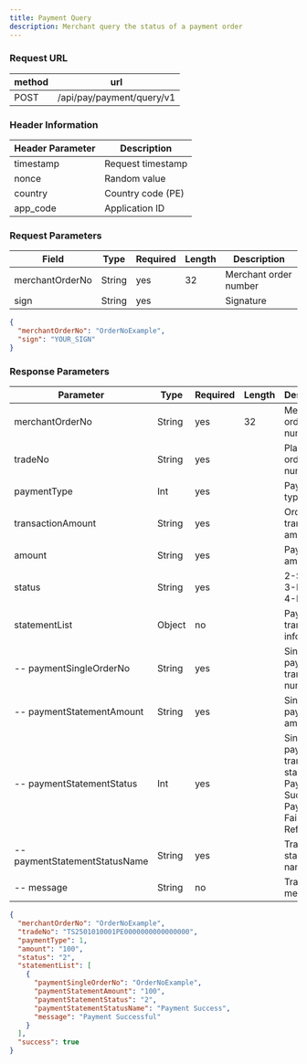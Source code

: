 ```yaml
---
title: Payment Query
description: Merchant query the status of a payment order
---
```


### Request URL

| method | url                       |
| ------ | ------------------------- |
| POST   | /api/pay/payment/query/v1 |

### Header Information

| Header Parameter | Description       |
| ---------------- |-------------------|
| timestamp        | Request timestamp |
| nonce            | Random value      |
| country          | Country code (PE) |
| app_code         | Application ID    |

### Request Parameters

| Field           | Type   | Required | Length | Description           |
| --------------- | ------ | -------- | ------ | --------------------- |
| merchantOrderNo | String | yes      | 32     | Merchant order number |
| sign            | String | yes      |        | Signature             |



```json title="Request Example"
{
  "merchantOrderNo": "OrderNoExample",
  "sign": "YOUR_SIGN"
}
```

### Response Parameters

| Parameter                     | Type   | Required | Length | Description                                                                                                            |
| ---------------------------- | ------ | -------- | ------ | ---------------------------------------------------------------------------------------------------------------------- |
| merchantOrderNo              | String | yes      | 32     | Merchant order number                                                                                                  |
| tradeNo                      | String | yes      |        | Platform order number                                                                                                  |
| paymentType                  | Int    | yes      |        | Payment type|
| transactionAmount            | String | yes      |        | Order transaction amount                                                                                               |
| amount                       | String | yes      |        | Payment amount                                                                                                         |
| status                       | String | yes      |        | 2-Success 3-Failed 4-Refund                                                                                            |
| statementList                | Object | no       |        | Payment transaction information                                                                                        |
| -- paymentSingleOrderNo      | String | yes      |        | Single payment transaction number                                                                                      |
| -- paymentStatementAmount    | String | yes      |        | Single payment amount                                                                                                  |
| -- paymentStatementStatus    | Int    | yes      |        | Single payment transaction status: 2-Payment Success 3-Payment Failed 4-Refund                                          |
| -- paymentStatementStatusName| String | yes      |        | Transaction status name                                                                                                |
| -- message                   | String | no       |        | Transaction message                                                                                                    |

```json title="Response Example"
{
  "merchantOrderNo": "OrderNoExample",
  "tradeNo": "TS2501010001PE0000000000000000",
  "paymentType": 1,
  "amount": "100",
  "status": "2",
  "statementList": [
    {
      "paymentSingleOrderNo": "OrderNoExample",
      "paymentStatementAmount": "100",
      "paymentStatementStatus": "2",
      "paymentStatementStatusName": "Payment Success",
      "message": "Payment Successful"
    }
  ],
  "success": true
}
